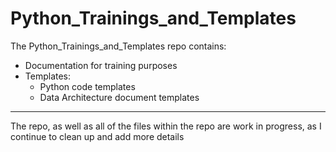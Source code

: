 # Python_Trainings_and_Templates

The Python_Trainings_and_Templates repo contains:
- Documentation for training purposes
- Templates:
  - Python code templates
  - Data Architecture document templates

---

The repo, as well as all of the files within the repo are work in progress, as I continue to clean up and add more details
